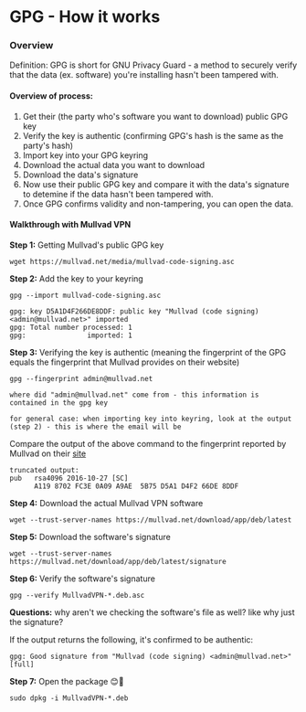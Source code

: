 # GPG - How it works

### Overview
Definition: GPG is short for GNU Privacy Guard - a method to securely verify that the data (ex. software) you're installing hasn't been tampered with.

#### Overview of process:
1. Get their (the party who's software you want to download) public GPG key
2. Verify the key is authentic (confirming GPG's hash is the same as the party's hash)
3. Import key into your GPG keyring
4. Download the actual data you want to download
5. Download the data's signature
6. Now use their public GPG key and compare it with the data's signature to detemine if the data hasn't been tampered with.
7. Once GPG confirms validity and non-tampering, you can open the data.

#### Walkthrough with Mullvad VPN

**Step 1:** Getting Mullvad's public GPG key
```shell
wget https://mullvad.net/media/mullvad-code-signing.asc
```

**Step 2:** Add the key to your keyring
```shell
gpg --import mullvad-code-signing.asc
```

```output
gpg: key D5A1D4F266DE8DDF: public key "Mullvad (code signing) <admin@mullvad.net>" imported
gpg: Total number processed: 1
gpg:               imported: 1
```


**Step 3:** Verifying the key is authentic (meaning the fingerprint of the GPG equals the fingerprint that Mullvad provides on their website)

```shell
gpg --fingerprint admin@mullvad.net
```

```text
where did "admin@mullvad.net" come from - this information is contained in the gpg key

for general case: when importing key into keyring, look at the output (step 2) - this is where the email will be
```

Compare the output of the above command to the fingerprint reported by Mullvad on their [site](https://mullvad.net/en/help/verifying-signatures)

```output
truncated output: 
pub   rsa4096 2016-10-27 [SC]
      A119 8702 FC3E 0A09 A9AE  5B75 D5A1 D4F2 66DE 8DDF
```

**Step 4:** Download the actual Mullvad VPN software
```shell
wget --trust-server-names https://mullvad.net/download/app/deb/latest
```

**Step 5:** Download the software's signature
```shell
wget --trust-server-names https://mullvad.net/download/app/deb/latest/signature
```

**Step 6:** Verify the software's signature
```shell
gpg --verify MullvadVPN-*.deb.asc
```

**Questions:** why aren't we checking the software's file as well? like why just the signature? 

If the output returns the following, it's confirmed to be authentic:
```output
gpg: Good signature from "Mullvad (code signing) <admin@mullvad.net>" [full]
```

**Step 7:** Open the package 😊🚀
```shell
sudo dpkg -i MullvadVPN-*.deb
```